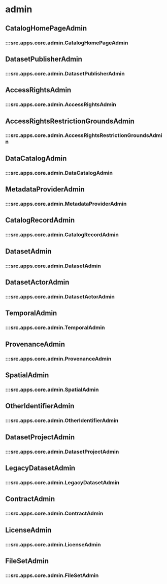# admin

## CatalogHomePageAdmin

### :::src.apps.core.admin.CatalogHomePageAdmin

## DatasetPublisherAdmin

### :::src.apps.core.admin.DatasetPublisherAdmin

## AccessRightsAdmin

### :::src.apps.core.admin.AccessRightsAdmin

## AccessRightsRestrictionGroundsAdmin

### :::src.apps.core.admin.AccessRightsRestrictionGroundsAdmin

## DataCatalogAdmin

### :::src.apps.core.admin.DataCatalogAdmin

## MetadataProviderAdmin

### :::src.apps.core.admin.MetadataProviderAdmin

## CatalogRecordAdmin

### :::src.apps.core.admin.CatalogRecordAdmin

## DatasetAdmin

### :::src.apps.core.admin.DatasetAdmin

## DatasetActorAdmin

### :::src.apps.core.admin.DatasetActorAdmin

## TemporalAdmin

### :::src.apps.core.admin.TemporalAdmin

## ProvenanceAdmin

### :::src.apps.core.admin.ProvenanceAdmin

## SpatialAdmin

### :::src.apps.core.admin.SpatialAdmin

## OtherIdentifierAdmin

### :::src.apps.core.admin.OtherIdentifierAdmin

## DatasetProjectAdmin

### :::src.apps.core.admin.DatasetProjectAdmin

## LegacyDatasetAdmin

### :::src.apps.core.admin.LegacyDatasetAdmin

## ContractAdmin

### :::src.apps.core.admin.ContractAdmin

## LicenseAdmin

### :::src.apps.core.admin.LicenseAdmin

## FileSetAdmin

### :::src.apps.core.admin.FileSetAdmin

